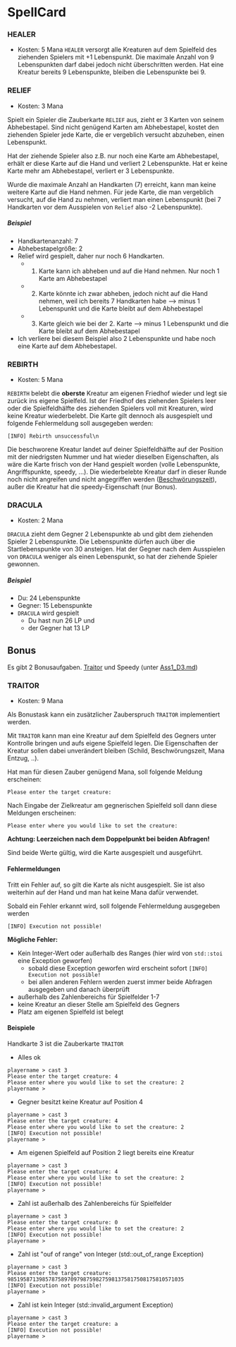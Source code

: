 # SpellCard
### HEALER

- Kosten: 5 Mana
`HEALER` versorgt alle Kreaturen auf dem Spielfeld des ziehenden Spielers mit +1 Lebenspunkt. Die maximale Anzahl von 9 Lebenspunkten darf dabei jedoch nicht überschritten werden. Hat eine Kreatur bereits 9 Lebenspunkte, bleiben die Lebenspunkte bei 9.

### RELIEF

- Kosten: 3 Mana

Spielt ein Spieler die Zauberkarte ``RELIEF`` aus, zieht er 3 Karten von seinem Abhebestapel. Sind nicht genügend Karten am Abhebestapel, kostet den ziehenden Spieler jede Karte, die er vergeblich versucht abzuheben, einen Lebenspunkt.

Hat der ziehende Spieler also z.B. nur noch eine Karte am Abhebestapel, erhält er diese Karte auf die Hand und verliert 2 Lebenspunkte. Hat er keine Karte mehr am Abhebestapel, verliert er 3 Lebenspunkte.

Wurde die maximale Anzahl an Handkarten (7) erreicht, kann man keine weitere Karte auf die Hand nehmen. Für jede Karte, die man vergeblich versucht, auf die Hand zu nehmen, verliert man einen Lebenspunkt (bei 7 Handkarten vor dem Ausspielen von `Relief` also -2 Lebenspunkte).

##### Beispiel

- Handkartenanzahl: 7
- Abhebestapelgröße: 2
- Relief wird gespielt, daher nur noch 6 Handkarten.
  - 1. Karte kann ich abheben und auf die Hand nehmen. Nur noch 1 Karte am Abhebestapel
  - 2. Karte könnte ich zwar abheben, jedoch nicht auf die Hand nehmen, weil ich bereits 7 Handkarten habe --> minus 1 Lebenspunkt und die Karte bleibt auf dem Abhebestapel
  - 3. Karte gleich wie bei der 2. Karte --> minus 1 Lebenspunkt und die Karte bleibt auf dem Abhebestapel
- Ich verliere bei diesem Beispiel also 2 Lebenspunkte und habe noch eine Karte auf dem Abhebestapel.



### REBIRTH

- Kosten: 5 Mana

`REBIRTH` belebt die **oberste** Kreatur am eigenen Friedhof wieder und legt sie zurück ins eigene Spielfeld. Ist der Friedhof des ziehenden Spielers leer oder die Spielfeldhälfte des ziehenden Spielers voll mit Kreaturen, wird keine Kreatur wiederbelebt. Die Karte gilt dennoch als ausgespielt und folgende Fehlermeldung soll ausgegeben werden:

```
[INFO] Rebirth unsuccessful\n
```

Die beschworene Kreatur landet auf deiner Spielfeldhälfte auf der Position mit der niedrigsten Nummer und hat wieder dieselben Eigenschaften, als wäre die Karte frisch von der Hand gespielt worden (volle Lebenspunkte, Angriffspunkte, speedy, ...). Die wiederbelebte Kreatur darf in dieser Runde noch nicht angreifen und nicht angegriffen werden ([Beschwörungszeit](../README.md)), außer die Kreatur hat die speedy-Eigenschaft (nur Bonus).



### DRACULA

- Kosten: 2 Mana

`DRACULA`  zieht dem Gegner 2 Lebenspunkte ab und gibt dem ziehenden Spieler 2 Lebenspunkte. Die Lebenspunkte dürfen auch über die Startlebenspunkte von 30 ansteigen. Hat der Gegner nach dem Ausspielen von `DRACULA` weniger als einen Lebenspunkt, so hat der ziehende Spieler gewonnen.

##### Beispiel

- Du: 24 Lebenspunkte
- Gegner: 15 Lebenspunkte
- `DRACULA` wird gespielt
  - Du hast nun 26 LP und
  - der Gegner hat 13 LP





## Bonus

Es gibt 2 Bonusaufgaben. [Traitor](#TRAITOR) und Speedy (unter [Ass1_D3.md](Ass1_D3.md))

### TRAITOR

- Kosten: 9 Mana

Als Bonustask kann ein zusätzlicher Zauberspruch `TRAITOR` implementiert werden.

Mit `TRAITOR` kann man eine Kreatur auf dem Spielfeld des Gegners unter Kontrolle bringen und aufs eigene Spielfeld legen. Die Eigenschaften der Kreatur sollen dabei unverändert bleiben (Schild, Beschwörungszeit, Mana Entzug, ..).

Hat man für diesen Zauber genügend Mana, soll folgende Meldung erscheinen:

```
Please enter the target creature: 
```

Nach Eingabe der Zielkreatur am gegnerischen Spielfeld soll dann diese Meldungen erscheinen:

```
Please enter where you would like to set the creature: 
```

 **Achtung: Leerzeichen nach dem Doppelpunkt  bei beiden Abfragen!**

Sind beide Werte gültig, wird die Karte ausgespielt und ausgeführt.

#### Fehlermeldungen

Tritt ein Fehler auf, so gilt die Karte als nicht ausgespielt. Sie ist also weiterhin auf der Hand und man hat keine Mana dafür verwendet.

Sobald ein Fehler erkannt wird, soll folgende Fehlermeldung ausgegeben werden

```
[INFO] Execution not possible!
```

**Mögliche Fehler:**

- Kein Integer-Wert oder außerhalb des Ranges (hier wird von `std::stoi` eine Exception geworfen)
  - sobald diese Exception geworfen wird erscheint sofort `[INFO] Execution not possible!`
  - bei allen anderen Fehlern werden zuerst immer beide Abfragen ausgegeben und danach überprüft
- außerhalb des Zahlenbereichs für Spielfelder 1-7
- keine Kreatur an dieser Stelle am Spielfeld des Gegners
- Platz am eigenen Spielfeld ist belegt



#### Beispiele

Handkarte 3 ist die Zauberkarte `TRAITOR`

- Alles ok

```
playername > cast 3
Please enter the target creature: 4
Please enter where you would like to set the creature: 2
playername > 
```



- Gegner besitzt keine Kreatur auf Position 4

```
playername > cast 3
Please enter the target creature: 4
Please enter where you would like to set the creature: 2
[INFO] Execution not possible!
playername > 
```



- Am eigenen Spielfeld auf Position 2 liegt bereits eine Kreatur 

```
playername > cast 3
Please enter the target creature: 4
Please enter where you would like to set the creature: 2
[INFO] Execution not possible!
playername > 
```

- Zahl ist außerhalb des Zahlenbereichs für Spielfelder

```
playername > cast 3
Please enter the target creature: 0
Please enter where you would like to set the creature: 2
[INFO] Execution not possible!
playername > 
```

- Zahl ist "ouf of range" von Integer (std::out_of_range Exception)

```
playername > cast 3
Please enter the target creature: 98519587139857875897097987598275981375817508175810571035
[INFO] Execution not possible!
playername > 
```



- Zahl ist kein Integer (std::invalid_argument Exception)

```
playername > cast 3
Please enter the target creature: a
[INFO] Execution not possible!
playername > 
```

